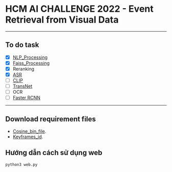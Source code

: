 <h1>HCM AI CHALLENGE 2022 - Event Retrieval from Visual Data</h1>

---
## To do task 
- [x] [NLP_Processing](https://github.com/anminhhung/Video-Text-Retrieval/blob/main/utils/nlp_processing.py)
- [x] [Faiss_Processing](https://github.com/anminhhung/Video-Text-Retrieval/blob/main/utils/faiss_processing.py)
- [x] Reranking
- [x] [ASR](https://huggingface.co/nguyenvulebinh/wav2vec2-base-vietnamese-250h)
- [ ] [CLIP](https://github.com/openai/CLIP)
- [ ] [TransNet](https://github.com/soCzech/TransNet)
- [ ] OCR 
- [ ] [Faster RCNN](https://tfhub.dev/google/faster_rcnn/openimages_v4/inception_resnet_v2/1)
---

## Download requirement files
- [Cosine_bin_file](https://drive.google.com/file/d/1-9XtDw2_AKsIFQ6vsEeymszjMU9n1ZBQ/view?usp=sharing).
- [Keyframes_id](https://drive.google.com/file/d/1-AEZo-FOg6rit2E9svMka5P6vWY02GF5/view?usp=sharing).

## Hướng dẫn cách sử dụng web
```
python3 web.py
```